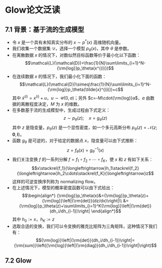 # Glow论文泛读
## 7.1 背景：基于流的生成模型
- 令 $x$ 是一个具有未知真实分布的 $x{\sim}p^*(x)$ 高维随机向量。
- 我们收集一个数据集 $\mathcal{D}$，选择一个模型 $p_\theta(x)$，其中 $\theta$ 是参数。
- 在离散数据 $x$ 的情况下，对数似然目标函数等价于最小化以下函数：
$$\mathcal{L}(\mathcal{D})=\frac{1}{N}\sum\limits_{i=1}^N-{\rm{log}}p_\theta(x^{(i)})$$
- 在连续数据 $x$ 的情况下，我们最小化下面的函数：
$$\mathcal{L}(\mathcal{D})\simeq\frac{1}{N}\sum\limits_{i=1}^N-{\rm{log}}p_\theta(\tilde{x}^{(i)})+c$$
其中 $\tilde{x}^{(i)}=x^{(i)}+u$，$u\sim\mathcal{U}(0,a)$；另外 $c=-M\cdot{\rm{log}}a$，$a$ 由数据的离散程度决定，$M$ 为 $x$ 的维数。
- 在多数基于流的生成模型中，生成过程由下式定义：
$$z{\sim}p_\theta(z);{\quad}x=g_\theta(z)$$
其中 $z$ 是隐变量，$p_\theta(z)$ 是一个显性密度，如一个多元高斯分布 $p_\theta(z)=\mathcal{N}(z;\mathbf{0},\mathbf{I})$。
- 函数 $g_\theta$ 是可逆的，对于给定的数据点 $x$，隐变量可以由下式推断：
$$z=f_\theta(x)=g_\theta^{-1}(x)$$
- 我们关注变换 $f$ 的一系列分解 $f=f_1{\circ}f_2{\circ}\cdots{\circ}f_K$，使 $x$ 和 $z$ 有如下关系：
$$x\stackrel{f_1}{\longleftrightarrow}h_1\stackrel{f_2}{\longleftrightarrow}h_2\cdots\stackrel{f_K}{\longleftrightarrow}z$$
这样的可逆变换序列称为 normalizing flow。
- 在上述情况下，模型的概率密度函数可以由下式给出：
$$\begin{align*}
{\rm{log}}p_\theta(x)&={\rm{log}}p_\theta(z)+{\rm{log}}\left|{\rm{det}}(dz/dx)\right|\\
&={\rm{log}}p_\theta(z)+\sum\limits_{i=1}^K{\rm{log}}\left|{\rm{det}}(dh_i/dh_{i-1})\right|
\end{align*}$$
其中 $h_0:=x$，$h_K:=z$
- 选取合适的变换，我们可以令变换的雅克比矩阵为三角矩阵，这种情况下我们有：
$${\rm{log}}\left|{\rm{det}}(dh_i/dh_{i-1})\right|={\rm{sum}}\left({\rm{log}}\left|{\rm{diag}}(dh_i/dh_{i-1})\right|\right)$$



## 7.2 Glow